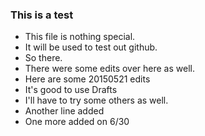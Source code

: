 ### This is a test
+ This file is nothing special.
+ It will be used to test out github.
+ So there.
+ There were some edits over here as well.
+ Here are some 20150521 edits
+ It's good to use Drafts 
+ I'll have to try some others as well.
+ Another line added 
+ One more added on 6/30

